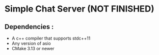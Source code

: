 # Simple Chat Server **(NOT FINISHED)**

## Dependencies : 
- A c++ compiler that supports stdc++11
- Any version of asio
- CMake 3.13 or newer
